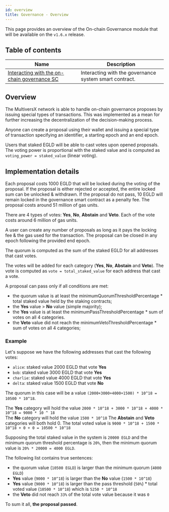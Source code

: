 ```yaml
---
id: overview
title: Governance - Overview
---
```


[comment]: # (mx-abstract)

This page provides an overview of the On-chain Governance module that will be available on the `v1.6.x` release.

## Table of contents

[comment]: # (mx-context-auto)

| Name                                                                              | Description                                                              |
|-----------------------------------------------------------------------------------|--------------------------------------------------------------------------|
| [Interacting with the on-chain governance SC](/governance/governance-interaction) | Interacting with the governance system smart contract.                   |

[comment]: # (mx-context-auto)

## Overview

The MultiversX network is able to handle on-chain governance proposes by issuing special types of transactions. This was implemented as a mean for further increasing the decentralization of the decision-making process.

Anyone can create a proposal using their wallet and issuing a special type of transaction specifying an identifier, a starting epoch and an end epoch.

Users that staked EGLD will be able to cast votes upon opened proposals. The voting power is proportional with the staked value and is computed as `voting_power = staked_value` (linear voting).

[comment]: # (mx-context-auto)

## Implementation details

Each proposal costs 1000 EGLD that will be locked during the voting of the proposal. If the proposal is either rejected or accepted, the entire locked sum can be unlocked & withdrawn. If the proposal do not pass, 10 EGLD will remain locked in the governance smart contract as a penalty fee. The proposal costs around 51 million of gas units.

There are 4 types of votes: **Yes**, **No**, **Abstain** and **Veto**. Each of the vote costs around 6 million of gas units.

A user can create any number of proposals as long as it pays the locking fee & the gas used for the transaction. The proposal can be closed in any epoch following the provided end epoch.

The quorum is computed as the sum of the staked EGLD for all addresses that cast votes.

The votes will be added for each category (**Yes**, **No**, **Abstain** and **Veto**). The vote is computed as `vote = total_staked_value` for each address that cast a vote.

A proposal can pass only if all conditions are met:
- the quorum value is at least the minimumQuorumThresholdPercentage * total staked value held by the staking contracts;
- the **Yes** value > **No** value (simple majority);
- the **Yes** value is at least the minimumPassThresholdPercentage * sum of votes on all 4 categories.
- the **Veto** value did not reach the minimumVetoThresholdPercentage * sum of votes on all 4 categories;

### Example
Let's suppose we have the following addresses that cast the following votes:
- `alice`: staked value 2000 EGLD that vote **Yes**
- `bob`: staked value 3000 EGLD that vote **Yes**
- `charlie`: staked value 4000 EGLD that vote **Yes**
- `delta`: staked value 1500 EGLD that vote **No**

The quorum in this case will be a value `(2000+3000+4000+1500) * 10^18 = 10500 * 10^18`.

The **Yes** category will hold the value `2000 * 10^18 + 3000 * 10^18 + 4000 * 10^18 = 9000 * 10 ^ 18`  
The **No** category will hold the value `1500 * 10^18`
The **Abstain** and **Veto** categories will both hold 0.
The total voted value is `9000 * 10^18 + 1500 * 10^18 + 0 + 0 = 10500 * 10^18`

Supposing the total staked value in the system is `20000 EGLD` and the minimum quorum threshold percentage is `20%`, then the minimum quorum value is `20% * 20000 = 4000 EGLD`. 

The following list contains true sentences:
- the quorum value (`10500 EGLD`) is larger than the minimum quorum (`4000 EGLD`)
- **Yes** value (`9000 * 10^18`) is larger than the **No** value (`1500 * 10^18`)
- **Yes** value (`9000 * 10^18`) is larger than the pass threshold (`50%`) * total voted value (`10500 * 10^18`) which is `5250 * 10^18` 
- the **Veto** did not reach `33%` of the total vote value because it was `0`

To sum it all, **the proposal passed**.